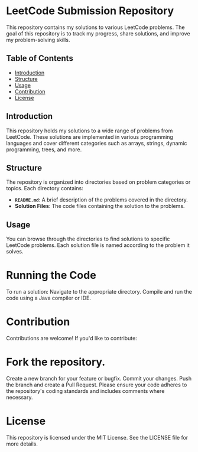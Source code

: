 # LeetCode Submission Repository

This repository contains my solutions to various LeetCode problems. The goal of this repository is to track my progress, share solutions, and improve my problem-solving skills.

## Table of Contents

- [Introduction](#introduction)
- [Structure](#structure)
- [Usage](#usage)    
- [Contribution](#contribution)
- [License](#license)     

## Introduction

This repository holds my solutions to a wide range of problems from LeetCode. These solutions are implemented in various programming languages and cover different categories such as arrays, strings, dynamic programming, trees, and more.

## Structure

The repository is organized into directories based on problem categories or topics. Each directory contains:

- **`README.md`**: A brief description of the problems covered in the directory.
- **Solution Files**: The code files containing the solution to the problems.

## Usage
You can browse through the directories to find solutions to specific LeetCode problems. Each solution file is named according to the problem it solves.

# Running the Code
To run a solution:
Navigate to the appropriate directory.
Compile and run the code using a Java compiler or IDE.

# Contribution
Contributions are welcome! If you'd like to contribute:

# Fork the repository.
Create a new branch for your feature or bugfix.
Commit your changes.
Push the branch and create a Pull Request.
Please ensure your code adheres to the repository's coding standards and includes comments where necessary.

# License
This repository is licensed under the MIT License. See the LICENSE file for more details.
